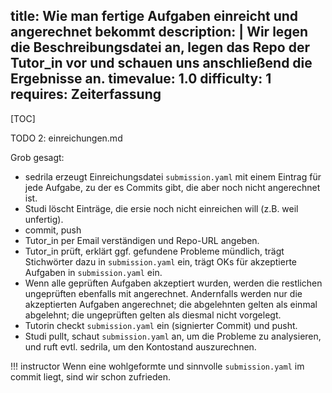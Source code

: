 title: Wie man fertige Aufgaben einreicht und angerechnet bekommt
description: |
  Wir legen die Beschreibungsdatei an, legen das Repo der Tutor_in vor
  und schauen uns anschließend die Ergebnisse an.
timevalue: 1.0
difficulty: 1
requires: Zeiterfassung
---
[TOC]

TODO 2: einreichungen.md

Grob gesagt:

- sedrila erzeugt Einreichungsdatei `submission.yaml` mit einem Eintrag für jede Aufgabe, 
  zu der es Commits gibt, die aber noch nicht angerechnet ist.
- Studi löscht Einträge, die ersie noch nicht einreichen will (z.B. weil unfertig).
- commit, push
- Tutor_in per Email verständigen und Repo-URL angeben.
- Tutor_in prüft, erklärt ggf. gefundene Probleme mündlich, trägt Stichwörter dazu in
  `submission.yaml` ein, trägt OKs für akzeptierte Aufgaben in `submission.yaml` ein.
- Wenn alle geprüften Aufgaben akzeptiert wurden, werden die restlichen ungeprüften
  ebenfalls mit angerechnet.
  Andernfalls werden nur die akzeptierten Aufgaben angerechnet;
  die abgelehnten gelten als einmal abgelehnt; 
  die ungeprüften gelten als diesmal nicht vorgelegt.
- Tutorin checkt `submission.yaml` ein (signierter Commit) und pusht.
- Studi pullt, schaut `submission.yaml` an, um die Probleme zu analysieren,
  und ruft evtl. sedrila, um den Kontostand auszurechnen.

!!! instructor 
    Wenn eine wohlgeformte und sinnvolle `submission.yaml` im commit liegt, sind wir schon zufrieden.
